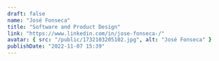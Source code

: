 ```yaml
---
draft: false
name: "José Fonseca"
title: "Software and Product Design"
link: "https://www.linkedin.com/in/jose-fonseca-/"
avatar: { src: "/public/1732103205102.jpg", alt: "José Fonseca" }
publishDate: "2022-11-07 15:39"
---
```

